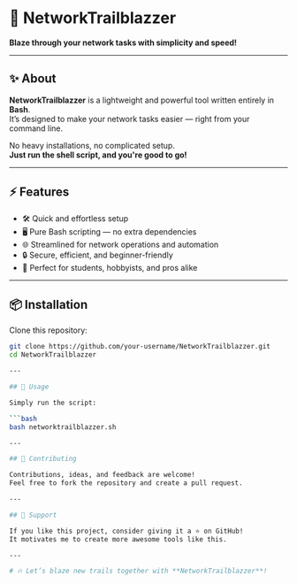 # 🚀 NetworkTrailblazzer

**Blaze through your network tasks with simplicity and speed!**

---

## ✨ About

**NetworkTrailblazzer** is a lightweight and powerful tool written entirely in **Bash**.  
It’s designed to make your network tasks easier — right from your command line.

No heavy installations, no complicated setup.  
**Just run the shell script, and you're good to go!**

---

## ⚡ Features

- 🛠️ Quick and effortless setup
- 🖥️ Pure Bash scripting — no extra dependencies
- 🌐 Streamlined for network operations and automation
- 🔒 Secure, efficient, and beginner-friendly
- 🎯 Perfect for students, hobbyists, and pros alike

---

## 📦 Installation

Clone this repository:

```bash
git clone https://github.com/your-username/NetworkTrailblazzer.git
cd NetworkTrailblazzer

---

## 🚀 Usage

Simply run the script:

```bash
bash networktrailblazzer.sh

---

## 🤝 Contributing

Contributions, ideas, and feedback are welcome!  
Feel free to fork the repository and create a pull request.

---

## 📢 Support

If you like this project, consider giving it a ⭐ on GitHub!  
It motivates me to create more awesome tools like this.

---

# 🔥 Let’s blaze new trails together with **NetworkTrailblazzer**!
